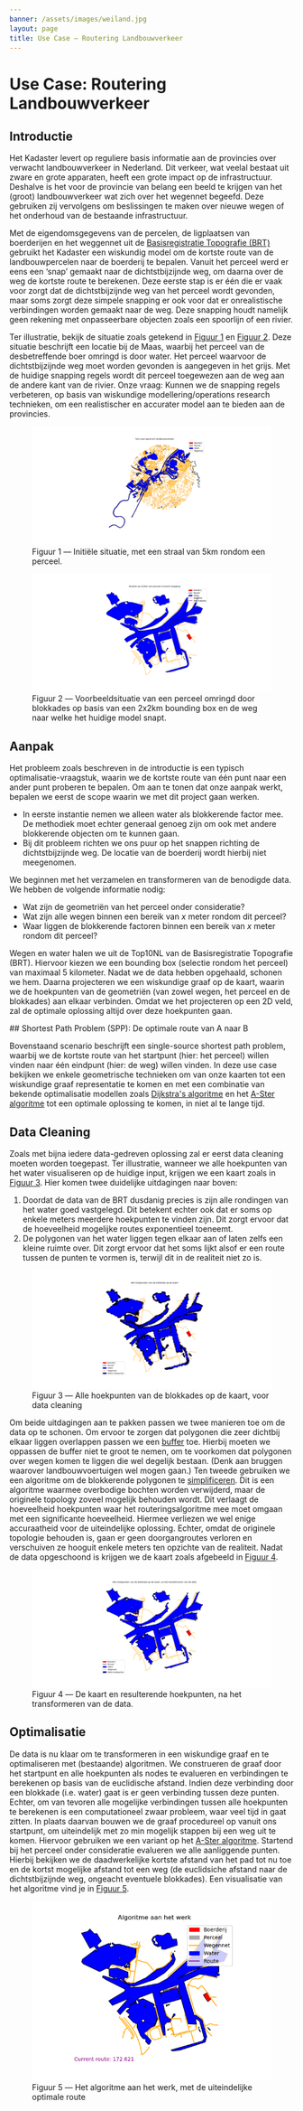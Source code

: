 ```yaml
---
banner: /assets/images/weiland.jpg
layout: page
title: Use Case ― Routering Landbouwverkeer
---
```

# Use Case: Routering Landbouwverkeer

## Introductie

Het Kadaster levert op reguliere basis informatie aan de provincies over verwacht landbouwverkeer in Nederland.  Dit verkeer, wat veelal bestaat uit zware en grote apparaten, heeft een grote impact op de infrastructuur.  Deshalve is het voor de provincie van belang een beeld te krijgen van het (groot) landbouwverkeer wat zich over het wegennet begeefd.  Deze gebruiken zij vervolgens om beslissingen te maken over nieuwe wegen of het onderhoud van de bestaande infrastructuur.

Met de eigendomsgegevens van de percelen, de ligplaatsen van boerderijen en het weggennet uit de [Basisregistratie Topografie (BRT)](https://labs.kadaster.nl/cases/brt) gebruikt het Kadaster een wiskundig model om de kortste route van de landbouwpercelen naar de boerderij te bepalen.  Vanuit het perceel werd er eens een ‘snap’ gemaakt naar de dichtstbijzijnde weg, om daarna over de weg de kortste route te berekenen.  Deze eerste stap is er één die er vaak voor zorgt dat de dichtstbijzijnde weg van het perceel wordt gevonden, maar soms zorgt deze simpele snapping er ook voor dat er onrealistische verbindingen worden gemaakt naar de weg.  Deze snapping houdt namelijk geen rekening met onpasseerbare objecten zoals een spoorlijn of een rivier.

Ter illustratie, bekijk de situatie zoals getekend in [Figuur 1](#figuur-1) en [Figuur 2](#figuur-2).  Deze situatie beschrijft een locatie bij de Maas, waarbij het perceel van de desbetreffende boer omringd is door water.  Het perceel waarvoor de dichtstbijzijnde weg moet worden gevonden is aangegeven in het grijs.  Met de huidige snapping regels wordt dit perceel toegewezen aan de weg aan de andere kant van de rivier.  Onze vraag: Kunnen we de snapping regels verbeteren, op basis van wiskundige modellering/operations research technieken, om een realistischer en accurater model aan te bieden aan de provincies.

<figure id="figuur-1">
  <a href="/assets/images/landbouwverkeer/1-initial.png">
    <img src="/assets/images/landbouwverkeer/1-initial.png">
  </a>
  <figcaption>
    Figuur 1 ― Initiële situatie, met een straal van 5km rondom een perceel.
  </figcaption>
</figure>

<figure id="figuur-2">
  <a href="/assets/images/landbouwverkeer/2-snapping.png">
    <img src="/assets/images/landbouwverkeer/2-snapping.png">
  </a>
  <figcaption>
    Figuur 2 ― Voorbeeldsituatie van een perceel omringd door blokkades op basis van een 2x2km bounding box en de weg naar welke het huidige model snapt.
  </figcaption>
</figure>

## Aanpak

Het probleem zoals beschreven in de introductie is een typisch optimalisatie-vraagstuk, waarin we de kortste route van één punt naar een ander punt proberen te bepalen.  Om aan te tonen dat onze aanpak werkt, bepalen we eerst de scope waarin we met dit project gaan werken.

  - In eerste instantie nemen we alleen water als blokkerende factor mee.  De methodiek moet echter generaal genoeg zijn om ook met andere blokkerende objecten om te kunnen gaan.
  - Bij dit probleem richten we ons puur op het snappen richting de dichtstbijzijnde weg.  De locatie van de boerderij wordt hierbij niet meegenomen.

We beginnen met het verzamelen en transformeren van de benodigde data.  We hebben de volgende informatie nodig:

  - Wat zijn de geometriën van het perceel onder consideratie?
  - Wat zijn alle wegen binnen een bereik van *x* meter rondom dit perceel?
  - Waar liggen de blokkerende factoren binnen een bereik van *x* meter rondom dit perceel?

Wegen en water halen we uit de Top10NL van de Basisregistratie Topografie (BRT).  Hiervoor kiezen we een bounding box (selectie rondom het perceel) van maximaal 5 kilometer.  Nadat we de data hebben opgehaald, schonen we hem.  Daarna projecteren we een wiskundige graaf op de kaart, waarin we de hoekpunten van de geometriën (van zowel wegen, het perceel en de blokkades) aan elkaar verbinden.  Omdat we het projecteren op een 2D veld, zal de optimale oplossing altijd over deze hoekpunten gaan.

<div class="textbox" markdown="1">
## Shortest Path Problem (SPP): De optimale route van A naar B

Bovenstaand scenario beschrijft een single-source shortest path problem, waarbij we de kortste route van het startpunt (hier: het perceel) willen vinden naar één eindpunt (hier: de weg) willen vinden.  In deze use case bekijken we enkele geometrische technieken om van onze kaarten tot een wiskundige graaf representatie te komen en met een combinatie van bekende optimalisatie modellen zoals [Dijkstra's algoritme](https://nl.wikipedia.org/wiki/Kortstepad-algoritme) en het [A-Ster algoritme](https://nl.wikipedia.org/wiki/A*-algoritme) tot een optimale oplossing te komen, in niet al te lange tijd.
</div>

## Data Cleaning

Zoals met bijna iedere data-gedreven oplossing zal er eerst data cleaning moeten worden toegepast.  Ter illustratie, wanneer we alle hoekpunten van het water visualiseren op de huidige input, krijgen we een kaart zoals in [Figuur 3](#figuur-3).  Hier komen twee duidelijke uitdagingen naar boven:

  1. Doordat de data van de BRT dusdanig precies is zijn alle rondingen van het water goed vastgelegd.  Dit betekent echter ook dat er soms op enkele meters meerdere hoekpunten te vinden zijn.  Dit zorgt ervoor dat de hoeveelheid mogelijke routes exponentieel toeneemt.
  2. De polygonen van het water liggen tegen elkaar aan of laten zelfs een kleine ruimte over.  Dit zorgt ervoor dat het soms lijkt alsof er een route tussen de punten te vormen is, terwijl dit in de realiteit niet zo is.

<figure id="figuur-3">
  <a href="/assets/images/landbouwverkeer/3-pre-preprocessing.png">
    <img src="/assets/images/landbouwverkeer/3-pre-preprocessing.png">
  </a>
  <figcaption>
    Figuur 3 ― Alle hoekpunten van de blokkades op de kaart, voor data cleaning
  </figcaption>
</figure>

Om beide uitdagingen aan te pakken passen we twee manieren toe om de data op te schonen.  Om ervoor te zorgen dat polygonen die zeer dichtbij elkaar liggen overlappen passen we een [buffer](http://desktop.arcgis.com/en/arcmap/10.3/tools/analysis-toolbox/buffer.htm) toe.  Hierbij moeten we oppassen de buffer niet te groot te nemen, om te voorkomen dat polygonen over wegen komen te liggen die wel degelijk bestaan.  (Denk aan bruggen waarover landbouwvoertuigen wel mogen gaan.)  Ten tweede gebruiken we een algoritme om de blokkerende polygonen te [simplificeren](http://desktop.arcgis.com/en/arcmap/10.3/tools/cartography-toolbox/simplify-polygon.htm).  Dit is een algoritme waarmee overbodige bochten worden verwijderd, maar de originele topology zoveel mogelijk behouden wordt.  Dit verlaagt de hoeveelheid hoekpunten waar het routeringsalgoritme mee moet omgaan met een significante hoeveelheid.  Hiermee verliezen we wel enige accuraatheid voor de uiteindelijke oplossing.  Echter, omdat de originele topologie behouden is, gaan er geen doorgangroutes verloren en verschuiven ze hooguit enkele meters ten opzichte van de realiteit.  Nadat de data opgeschoond is krijgen we de kaart zoals afgebeeld in [Figuur 4](#figuur-4).

<figure id="figuur-4">
  <a href="/assets/images/landbouwverkeer/4-post-processing.png">
    <img src="/assets/images/landbouwverkeer/4-post-processing.png">
  </a>
  <figcaption>
    Figuur 4 ― De kaart en resulterende hoekpunten, na het transformeren van de data.
  </figcaption>
</figure>

## Optimalisatie

De data is nu klaar om te transformeren in een wiskundige graaf en te optimaliseren met (bestaande) algoritmen.  We construeren de graaf door het startpunt en alle hoekpunten als nodes te evalueren en verbindingen te berekenen op basis van de euclidische afstand.  Indien deze verbinding door een blokkade (i.e. water) gaat is er geen verbinding tussen deze punten.  Echter, om van tevoren alle mogelijke verbindingen tussen alle hoekpunten te berekenen is een computationeel zwaar probleem, waar veel tijd in gaat zitten.  In plaats daarvan bouwen we de graaf procedureel op vanuit ons startpunt, om uiteindelijk met zo min mogelijk stappen bij een weg uit te komen.  Hiervoor gebruiken we een variant op het [A-Ster algoritme](https://nl.wikipedia.org/wiki/A*-algoritme).  Startend bij het perceel onder consideratie evalueren we alle aanliggende punten.  Hierbij bekijken we de daadwerkelijke kortste afstand van het pad tot nu toe
en de kortst mogelijke afstand tot een weg (de euclidsiche afstand naar de dichtstbijzijnde weg, ongeacht eventuele blokkades).  Een visualisatie van het algoritme vind je in [Figuur 5](#figuur-5).

<figure id="figuur-5">
  <a href="/assets/images/landbouwverkeer/5-routes.gif">
    <img src="/assets/images/landbouwverkeer/5-routes.gif">
  </a>
  <figcaption>
    Figuur 5 ― Het algoritme aan het werk, met de uiteindelijke optimale route
  </figcaption>
</figure>
